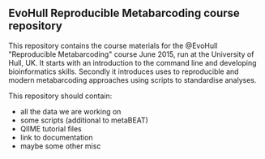 ## EvoHull Reproducible Metabarcoding course repository
This repository contains the course materials for the @EvoHull "Reproducible Metabarcoding" course June 2015, run at the University of Hull, UK. It starts with an introduction to the command line and developing bioinformatics skills. Secondly it introduces uses to reproducible and modern metabarcoding approaches using scripts to standardise analyses. 

This repository should contain: 
- all the data we are working on
- some scripts (additional to metaBEAT)
- QIIME tutorial files
- link to documentation
- maybe some other misc
